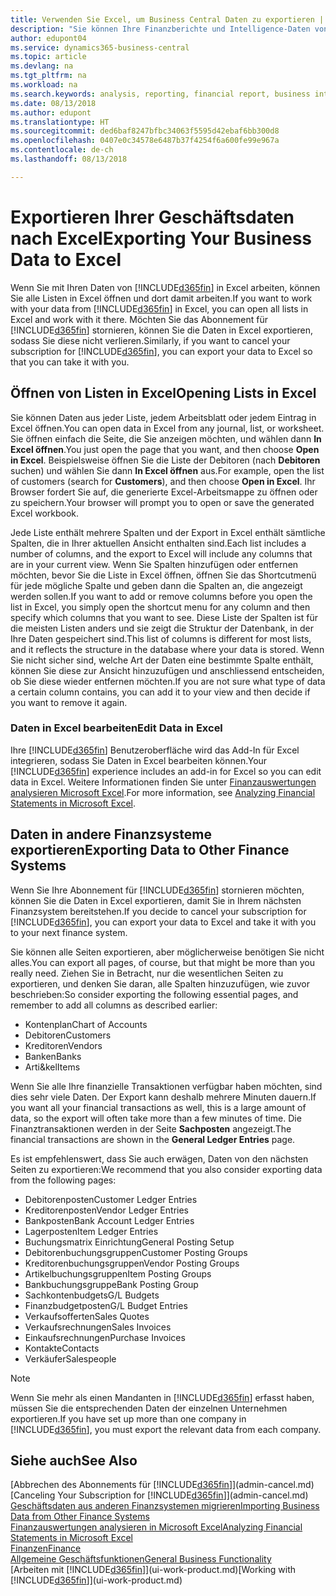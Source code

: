 ```yaml
---
title: Verwenden Sie Excel, um Business Central Daten zu exportieren | Microsoft Docs
description: "Sie können Ihre Finanzberichte und Intelligence-Daten von Business Central in Excel exportieren, oder Ihre Financials Daten in Excel öffnen."
author: edupont04
ms.service: dynamics365-business-central
ms.topic: article
ms.devlang: na
ms.tgt_pltfrm: na
ms.workload: na
ms.search.keywords: analysis, reporting, financial report, business intelligence, BI, Excel
ms.date: 08/13/2018
ms.author: edupont
ms.translationtype: HT
ms.sourcegitcommit: ded6baf8247bfbc34063f5595d42ebaf6bb300d8
ms.openlocfilehash: 0407e0c34578e6487b37f4254f6a600fe99e967a
ms.contentlocale: de-ch
ms.lasthandoff: 08/13/2018

---
```

# <a name="exporting-your-business-data-to-excel"></a><span data-ttu-id="c8dd1-103">Exportieren Ihrer Geschäftsdaten nach Excel</span><span class="sxs-lookup"><span data-stu-id="c8dd1-103">Exporting Your Business Data to Excel</span></span>
<span data-ttu-id="c8dd1-104">Wenn Sie mit Ihren Daten von [!INCLUDE[d365fin](includes/d365fin_md.md)] in Excel arbeiten, können Sie alle Listen in Excel öffnen und dort damit arbeiten.</span><span class="sxs-lookup"><span data-stu-id="c8dd1-104">If you want to work with your data from [!INCLUDE[d365fin](includes/d365fin_md.md)] in Excel, you can open all lists in Excel and work with it there.</span></span> <span data-ttu-id="c8dd1-105">Möchten Sie das Abonnement für [!INCLUDE[d365fin](includes/d365fin_md.md)] stornieren, können Sie die Daten in Excel exportieren, sodass Sie diese nicht verlieren.</span><span class="sxs-lookup"><span data-stu-id="c8dd1-105">Similarly, if you want to cancel your subscription for [!INCLUDE[d365fin](includes/d365fin_md.md)], you can export your data to Excel so that you can take it with you.</span></span>

## <a name="opening-lists-in-excel"></a><span data-ttu-id="c8dd1-106">Öffnen von Listen in Excel</span><span class="sxs-lookup"><span data-stu-id="c8dd1-106">Opening Lists in Excel</span></span>
<span data-ttu-id="c8dd1-107">Sie können Daten aus jeder Liste, jedem Arbeitsblatt oder jedem Eintrag in Excel öffnen.</span><span class="sxs-lookup"><span data-stu-id="c8dd1-107">You can open data in Excel from any journal, list, or worksheet.</span></span> <span data-ttu-id="c8dd1-108">Sie öffnen einfach die Seite, die Sie anzeigen möchten, und wählen dann **In Excel öffnen**.</span><span class="sxs-lookup"><span data-stu-id="c8dd1-108">You just open the page that you want, and then choose **Open in Excel**.</span></span> <span data-ttu-id="c8dd1-109">Beispielsweise öffnen Sie die Liste der Debitoren (nach **Debitoren** suchen) und wählen Sie dann **In Excel öffnen** aus.</span><span class="sxs-lookup"><span data-stu-id="c8dd1-109">For example, open the list of customers (search for **Customers**), and then choose **Open in Excel**.</span></span> <span data-ttu-id="c8dd1-110">Ihr Browser fordert Sie auf, die generierte Excel-Arbeitsmappe zu öffnen oder zu speichern.</span><span class="sxs-lookup"><span data-stu-id="c8dd1-110">Your browser will prompt you to open or save the generated Excel workbook.</span></span>  

<span data-ttu-id="c8dd1-111">Jede Liste enthält mehrere Spalten und der Export in Excel enthält sämtliche Spalten, die in Ihrer aktuellen Ansicht enthalten sind.</span><span class="sxs-lookup"><span data-stu-id="c8dd1-111">Each list includes a number of columns, and the export to Excel will include any columns that are in your current view.</span></span> <span data-ttu-id="c8dd1-112">Wenn Sie Spalten hinzufügen oder entfernen möchten, bevor Sie die Liste in Excel öffnen, öffnen Sie das Shortcutmenü für jede mögliche Spalte und geben dann die Spalten an, die angezeigt werden sollen.</span><span class="sxs-lookup"><span data-stu-id="c8dd1-112">If you want to add or remove columns before you open the list in Excel, you simply open the shortcut menu for any column and then specify which columns that you want to see.</span></span> <span data-ttu-id="c8dd1-113">Diese Liste der Spalten ist für die meisten Listen anders und sie zeigt die Struktur der Datenbank, in der Ihre Daten gespeichert sind.</span><span class="sxs-lookup"><span data-stu-id="c8dd1-113">This list of columns is different for most lists, and it reflects the structure in the database where your data is stored.</span></span> <span data-ttu-id="c8dd1-114">Wenn Sie nicht sicher sind, welche Art der Daten eine bestimmte Spalte enthält, können Sie diese zur Ansicht hinzuzufügen und anschliessend entscheiden, ob Sie diese wieder entfernen möchten.</span><span class="sxs-lookup"><span data-stu-id="c8dd1-114">If you are not sure what type of data a certain column contains, you can add it to your view and then decide if you want to remove it again.</span></span>  

### <a name="edit-data-in-excel"></a><span data-ttu-id="c8dd1-115">Daten in Excel bearbeiten</span><span class="sxs-lookup"><span data-stu-id="c8dd1-115">Edit Data in Excel</span></span>
<span data-ttu-id="c8dd1-116">Ihre [!INCLUDE[d365fin](includes/d365fin_md.md)] Benutzeroberfläche wird das Add-In für Excel integrieren, sodass Sie Daten in Excel bearbeiten können.</span><span class="sxs-lookup"><span data-stu-id="c8dd1-116">Your [!INCLUDE[d365fin](includes/d365fin_md.md)] experience includes an add-in for Excel so you can edit data in Excel.</span></span> <span data-ttu-id="c8dd1-117">Weitere Informationen finden Sie unter [Finanzauswertungen analysieren Microsoft Excel](finance-analyze-excel.md).</span><span class="sxs-lookup"><span data-stu-id="c8dd1-117">For more information, see [Analyzing Financial Statements in Microsoft Excel](finance-analyze-excel.md).</span></span>  

## <a name="exporting-data-to-other-finance-systems"></a><span data-ttu-id="c8dd1-118">Daten in andere Finanzsysteme exportieren</span><span class="sxs-lookup"><span data-stu-id="c8dd1-118">Exporting Data to Other Finance Systems</span></span>
<span data-ttu-id="c8dd1-119">Wenn Sie Ihre Abonnement für [!INCLUDE[d365fin](includes/d365fin_md.md)] stornieren möchten, können Sie die Daten in Excel exportieren, damit Sie in Ihrem nächsten Finanzsystem bereitstehen.</span><span class="sxs-lookup"><span data-stu-id="c8dd1-119">If you decide to cancel your subscription for [!INCLUDE[d365fin](includes/d365fin_md.md)], you can export your data to Excel and take it with you to your next finance system.</span></span>  

<span data-ttu-id="c8dd1-120">Sie können alle Seiten exportieren, aber möglicherweise benötigen Sie nicht alles.</span><span class="sxs-lookup"><span data-stu-id="c8dd1-120">You can export all pages, of course, but that might be more than you really need.</span></span> <span data-ttu-id="c8dd1-121">Ziehen Sie in Betracht, nur die wesentlichen Seiten zu exportieren, und denken Sie daran, alle Spalten hinzuzufügen, wie zuvor beschrieben:</span><span class="sxs-lookup"><span data-stu-id="c8dd1-121">So consider exporting the following essential pages, and remember to add all columns as described earlier:</span></span>  

* <span data-ttu-id="c8dd1-122">Kontenplan</span><span class="sxs-lookup"><span data-stu-id="c8dd1-122">Chart of Accounts</span></span>  
* <span data-ttu-id="c8dd1-123">Debitoren</span><span class="sxs-lookup"><span data-stu-id="c8dd1-123">Customers</span></span>  
* <span data-ttu-id="c8dd1-124">Kreditoren</span><span class="sxs-lookup"><span data-stu-id="c8dd1-124">Vendors</span></span>  
* <span data-ttu-id="c8dd1-125">Banken</span><span class="sxs-lookup"><span data-stu-id="c8dd1-125">Banks</span></span>  
* <span data-ttu-id="c8dd1-126">Arti&kel</span><span class="sxs-lookup"><span data-stu-id="c8dd1-126">Items</span></span>  

<span data-ttu-id="c8dd1-127">Wenn Sie alle Ihre finanzielle Transaktionen verfügbar haben möchten, sind dies sehr viele Daten. Der Export kann deshalb  mehrere Minuten dauern.</span><span class="sxs-lookup"><span data-stu-id="c8dd1-127">If you want all your financial transactions as well, this is a large amount of data, so the export will often take more than a few minutes of time.</span></span> <span data-ttu-id="c8dd1-128">Die Finanztransaktionen werden in der Seite **Sachposten** angezeigt.</span><span class="sxs-lookup"><span data-stu-id="c8dd1-128">The financial transactions are shown in the **General Ledger Entries** page.</span></span>  

<span data-ttu-id="c8dd1-129">Es ist empfehlenswert, dass Sie auch erwägen, Daten von den nächsten Seiten zu exportieren:</span><span class="sxs-lookup"><span data-stu-id="c8dd1-129">We recommend that you also consider exporting data from the following pages:</span></span>  

* <span data-ttu-id="c8dd1-130">Debitorenposten</span><span class="sxs-lookup"><span data-stu-id="c8dd1-130">Customer Ledger Entries</span></span>  
* <span data-ttu-id="c8dd1-131">Kreditorenposten</span><span class="sxs-lookup"><span data-stu-id="c8dd1-131">Vendor Ledger Entries</span></span>  
* <span data-ttu-id="c8dd1-132">Bankposten</span><span class="sxs-lookup"><span data-stu-id="c8dd1-132">Bank Account Ledger Entries</span></span>  
* <span data-ttu-id="c8dd1-133">Lagerposten</span><span class="sxs-lookup"><span data-stu-id="c8dd1-133">Item Ledger Entries</span></span>  
* <span data-ttu-id="c8dd1-134">Buchungsmatrix Einrichtung</span><span class="sxs-lookup"><span data-stu-id="c8dd1-134">General Posting Setup</span></span>  
* <span data-ttu-id="c8dd1-135">Debitorenbuchungsgruppen</span><span class="sxs-lookup"><span data-stu-id="c8dd1-135">Customer Posting Groups</span></span>  
* <span data-ttu-id="c8dd1-136">Kreditorenbuchungsgruppen</span><span class="sxs-lookup"><span data-stu-id="c8dd1-136">Vendor Posting Groups</span></span>  
* <span data-ttu-id="c8dd1-137">Artikelbuchungsgruppen</span><span class="sxs-lookup"><span data-stu-id="c8dd1-137">Item Posting Groups</span></span>  
* <span data-ttu-id="c8dd1-138">Bankbuchungsgruppe</span><span class="sxs-lookup"><span data-stu-id="c8dd1-138">Bank Posting Group</span></span>  
* <span data-ttu-id="c8dd1-139">Sachkontenbudgets</span><span class="sxs-lookup"><span data-stu-id="c8dd1-139">G/L Budgets</span></span>  
* <span data-ttu-id="c8dd1-140">Finanzbudgetposten</span><span class="sxs-lookup"><span data-stu-id="c8dd1-140">G/L Budget Entries</span></span>  
* <span data-ttu-id="c8dd1-141">Verkaufsofferten</span><span class="sxs-lookup"><span data-stu-id="c8dd1-141">Sales Quotes</span></span>  
* <span data-ttu-id="c8dd1-142">Verkaufsrechnungen</span><span class="sxs-lookup"><span data-stu-id="c8dd1-142">Sales Invoices</span></span>  
* <span data-ttu-id="c8dd1-143">Einkaufsrechnungen</span><span class="sxs-lookup"><span data-stu-id="c8dd1-143">Purchase Invoices</span></span>  
* <span data-ttu-id="c8dd1-144">Kontakte</span><span class="sxs-lookup"><span data-stu-id="c8dd1-144">Contacts</span></span>  
* <span data-ttu-id="c8dd1-145">Verkäufer</span><span class="sxs-lookup"><span data-stu-id="c8dd1-145">Salespeople</span></span>  

> [!NOTE]  
>   <span data-ttu-id="c8dd1-146">Wenn Sie mehr als einen Mandanten in [!INCLUDE[d365fin](includes/d365fin_md.md)] erfasst haben, müssen Sie die entsprechenden Daten der einzelnen Unternehmen exportieren.</span><span class="sxs-lookup"><span data-stu-id="c8dd1-146">If you have set up more than one company in [!INCLUDE[d365fin](includes/d365fin_md.md)], you must export the relevant data from each company.</span></span>

## <a name="see-also"></a><span data-ttu-id="c8dd1-147">Siehe auch</span><span class="sxs-lookup"><span data-stu-id="c8dd1-147">See Also</span></span>
<span data-ttu-id="c8dd1-148">[Abbrechen des Abonnements für [!INCLUDE[d365fin](includes/d365fin_md.md)]](admin-cancel.md)</span><span class="sxs-lookup"><span data-stu-id="c8dd1-148">[Canceling Your Subscription for [!INCLUDE[d365fin](includes/d365fin_md.md)]](admin-cancel.md)</span></span>  
[<span data-ttu-id="c8dd1-149">Geschäftsdaten aus anderen Finanzsystemen migrieren</span><span class="sxs-lookup"><span data-stu-id="c8dd1-149">Importing Business Data from Other Finance Systems</span></span>](across-import-data-configuration-packages.md)  
[<span data-ttu-id="c8dd1-150">Finanzauswertungen analysieren in Microsoft Excel</span><span class="sxs-lookup"><span data-stu-id="c8dd1-150">Analyzing Financial Statements in Microsoft Excel</span></span>](finance-analyze-excel.md)  
[<span data-ttu-id="c8dd1-151">Finanzen</span><span class="sxs-lookup"><span data-stu-id="c8dd1-151">Finance</span></span>](finance.md)  
[<span data-ttu-id="c8dd1-152">Allgemeine Geschäftsfunktionen</span><span class="sxs-lookup"><span data-stu-id="c8dd1-152">General Business Functionality</span></span>](ui-across-business-areas.md)  
<span data-ttu-id="c8dd1-153">[Arbeiten mit [!INCLUDE[d365fin](includes/d365fin_md.md)]](ui-work-product.md)</span><span class="sxs-lookup"><span data-stu-id="c8dd1-153">[Working with [!INCLUDE[d365fin](includes/d365fin_md.md)]](ui-work-product.md)</span></span>  

